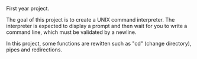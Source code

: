 First year project.

The goal of this project is to create a UNIX command interpreter.
The interpreter is expected to display a prompt and then wait for you to write a command line, which must be validated by a newline.

In this project, some functions are rewitten such as "cd" (change directory), pipes and redirections.
